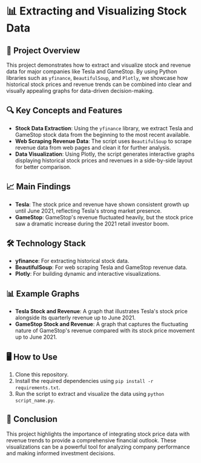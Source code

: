 # 📊 Extracting and Visualizing Stock Data

## 🚀 Project Overview

This project demonstrates how to extract and visualize stock and revenue data for major companies like Tesla and GameStop. By using Python libraries such as `yfinance`, `BeautifulSoup`, and `Plotly`, we showcase how historical stock prices and revenue trends can be combined into clear and visually appealing graphs for data-driven decision-making.

## 🔍 Key Concepts and Features

- **Stock Data Extraction**: Using the `yfinance` library, we extract Tesla and GameStop stock data from the beginning to the most recent available.
- **Web Scraping Revenue Data**: The script uses `BeautifulSoup` to scrape revenue data from web pages and clean it for further analysis.
- **Data Visualization**: Using Plotly, the script generates interactive graphs displaying historical stock prices and revenues in a side-by-side layout for better comparison.

## 📈 Main Findings

- **Tesla**: The stock price and revenue have shown consistent growth up until June 2021, reflecting Tesla's strong market presence.
- **GameStop**: GameStop's revenue fluctuated heavily, but the stock price saw a dramatic increase during the 2021 retail investor boom.

## 🛠️ Technology Stack

- **yfinance**: For extracting historical stock data.
- **BeautifulSoup**: For web scraping Tesla and GameStop revenue data.
- **Plotly**: For building dynamic and interactive visualizations.

## 📊 Example Graphs

- **Tesla Stock and Revenue**: A graph that illustrates Tesla's stock price alongside its quarterly revenue up to June 2021.
- **GameStop Stock and Revenue**: A graph that captures the fluctuating nature of GameStop's revenue compared with its stock price movement up to June 2021.

## 🖥️ How to Use

1. Clone this repository.
2. Install the required dependencies using `pip install -r requirements.txt`.
3. Run the script to extract and visualize the data using `python script_name.py`.

## 🌟 Conclusion

This project highlights the importance of integrating stock price data with revenue trends to provide a comprehensive financial outlook. These visualizations can be a powerful tool for analyzing company performance and making informed investment decisions.

